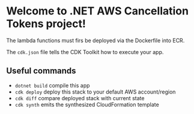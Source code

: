 # Welcome to .NET AWS Cancellation Tokens project!

The lambda functions must firs be deployed via the Dockerfile into ECR.

The `cdk.json` file tells the CDK Toolkit how to execute your app.

## Useful commands

* `dotnet build` compile this app
* `cdk deploy`       deploy this stack to your default AWS account/region
* `cdk diff`         compare deployed stack with current state
* `cdk synth`        emits the synthesized CloudFormation template
